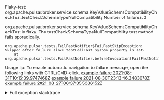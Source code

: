         
Flaky-test: org.apache.pulsar.broker.service.schema.KeyValueSchemaCompatibilityCheckTest.testCheckSchemaTypeNullCompatibility
Number of failures: 3

org.apache.pulsar.broker.service.schema.KeyValueSchemaCompatibilityCheckTest is flaky. The testCheckSchemaTypeNullCompatibility test method fails sporadically.

```
org.apache.pulsar.tests.FailFastNotifier$FailFastSkipException: Skipped after failure since testFailFast system property is set.
	at org.apache.pulsar.tests.FailFastNotifier.beforeInvocation(FailFastNotifier.java:88)

```

Usage tip: To enable automatic navigation to failure message, open the following links with CTRL/CMD-click.
[example failure 2021-08-31T10:16:39.9747468Z](https://github.com/apache/pulsar/runs/3471501156?check_suite_focus=true#step:10:1623)
[example failure 2021-08-30T23:13:46.3483078Z](https://github.com/apache/pulsar/runs/3467152431?check_suite_focus=true#step:9:883)
[example failure 2021-08-27T06:37:35.5336152Z](https://github.com/apache/pulsar/runs/3440411059?check_suite_focus=true#step:9:2805)


<details>
<summary>Full exception stacktrace</summary>
<code><pre>
org.apache.pulsar.tests.FailFastNotifier$FailFastSkipException: Skipped after failure since testFailFast system property is set.
	at org.apache.pulsar.tests.FailFastNotifier.beforeInvocation(FailFastNotifier.java:88)

</pre></code>
</details>

